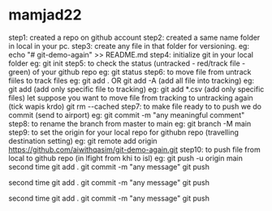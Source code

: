 # mamjad22
step1: created a repo on github account
step2: created a same name folder in local in your pc.
step3: create any file in that folder for versioning.
eg: echo "# git-demo-again" >> README.md
step4: initialize git in your local folder
eg: git init
step5: to check the status (untracked - red/track file - green) of your github repo eg: git status
step6: to move file from untrack fiiles to track files
eg: git add . OR git add -A (add all file into tracking)
eg: git add <file-name> (add only specific file to tracking)
eg: git add *.csv (add only specific files)
let suppose you want to move file from tracking to untracking again (tick wapis krdo)
git rm --cached <file>
step7: to make file ready to to push we do commit (send to airport)
eg: git commit -m "any meaningful comment"
step8: to rename the branch from master to main
eg: git branch -M main
step9: to set the origin for your local repo for githubn repo (travelling destination setting)
eg: git remote add origin https://github.com/aiwithqasim/git-demo-again.git
step10: to push file from local to github repo (in lfight from khi to isl)
eg: git push -u origin main
second time
git add .
git commit -m "any message"
git push

second time
git add .
git commit -m "any message"
git push

second time
git add .
git commit -m "any message"
git push


